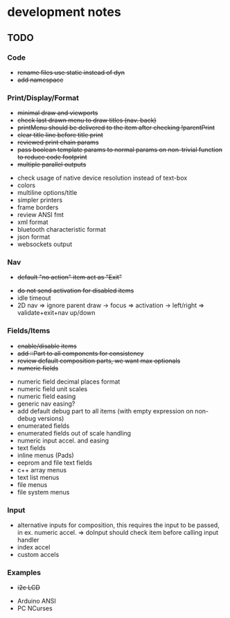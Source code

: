 # development notes

## TODO

### Code
- ~~rename files use static instead of dyn~~
- ~~add namespace~~

### Print/Display/Format
+ ~~minimal draw and viewports~~
+ ~~check last drawn menu to draw titles (nav. back)~~
+ ~~printMenu should be delivered to the item after checking !parentPrint~~
+ ~~clear title line before title print~~
+ ~~reviewed print chain params~~
+ ~~pass boolean template params to normal params on non-trivial function to reduce code footprint~~
+ ~~multiple parallel outputs~~
- check usage of native device resolution instead of text-box
- colors
- multiline options/title
- simpler printers
- frame borders
- review ANSI fmt
- xml format
- bluetooth characteristic format
- json format
- websockets output

### Nav
+ ~~default "no action" item act as "Exit"~~
- ~~do not send activation for disabled items~~
- idle timeout
- 2D nav => ignore parent draw -> focus => activation -> left/right => validate+exit+nav up/down

### Fields/Items
+ ~~enable/disable items~~
+ ~~add ::Part to all components for consistency~~
+ ~~review default composition parts, we want max optionals~~
+ ~~numeric fields~~
- numeric field decimal places format
- numeric field unit scales
- numeric field easing
- generic nav easing?
- add default debug part to all items (with empty expression on non-debug versions)
- enumerated fields
- enumerated fields out of scale handling
- numeric input accel. and easing
- text fields
- inline menus (Pads)
- eeprom and file text fields
- c++ array menus
- text list menus
- file menus
- file system menus


### Input
- alternative inputs for composition, this requires the input to be passed, in ex. numeric accel. => doInput should check item before calling input handler
- index accel
- custom accels


### Examples
+ ~~i2c LCD~~
- Arduino ANSI
- PC NCurses
